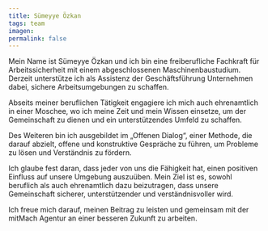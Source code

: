```yaml
---
title: Sümeyye Özkan
tags: team
imagen:
permalink: false
---
```


Mein Name ist Sümeyye Özkan und ich bin eine freiberufliche Fachkraft für Arbeitssicherheit mit einem abgeschlossenen Maschinenbaustudium. Derzeit unterstütze ich als Assistenz der Geschäftsführung Unternehmen dabei, sichere Arbeitsumgebungen zu schaffen.

Abseits meiner beruflichen Tätigkeit engagiere ich mich auch ehrenamtlich in einer Moschee, wo ich meine Zeit und mein Wissen einsetze, um der Gemeinschaft zu dienen und ein unterstützendes Umfeld zu schaffen.

Des Weiteren bin ich ausgebildet im „Offenen Dialog“, einer Methode, die darauf abzielt, offene und konstruktive Gespräche zu führen, um Probleme zu lösen und Verständnis zu fördern.

Ich glaube fest daran, dass jeder von uns die Fähigkeit hat, einen positiven Einfluss auf unsere Umgebung auszuüben. Mein Ziel ist es, sowohl beruflich als auch ehrenamtlich dazu beizutragen, dass unsere Gemeinschaft sicherer, unterstützender und verständnisvoller wird.

Ich freue mich darauf, meinen Beitrag zu leisten und gemeinsam mit der mitMach Agentur an einer besseren Zukunft zu arbeiten.
